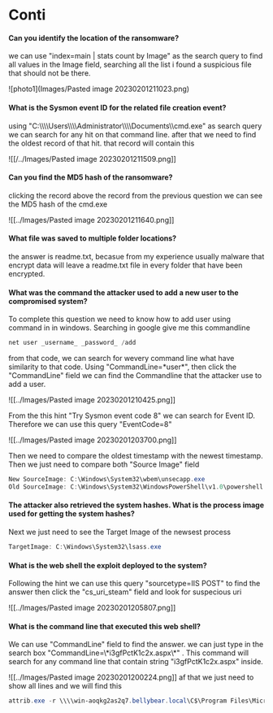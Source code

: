 # Conti
<H4>Can you identify the location of the ransomware?</H4>
we can use "index=main | stats count by Image" as the search query to find all values in the Image field, searching all the list i found a suspicious file that should not be there.

![photo1](Images/Pasted image 20230201211023.png)

<H4>What is the Sysmon event ID for the related file creation event?</H4>
using "C:\\\\Users\\\\Administrator\\\\Documents\\cmd.exe" as search query we can search for any hit on that command line. after that we need to find the oldest record of that hit. that record will contain this 

![[/../Images/Pasted image 20230201211509.png]]
<H4>Can you find the MD5 hash of the ransomware?</H4>
clicking the record above the record from the previous question we can see the MD5 hash of the cmd.exe

![[../Images/Pasted image 20230201211640.png]]
<H4>What file was saved to multiple folder locations?</H4>
the answer is readme.txt, becasue from my experience usually malware that encrypt data will leave a readme.txt file in every folder that have been encrypted.
<H4>What was the command the attacker used to add a new user to the compromised system?</H4>
To complete this question we need to know how to add user using command in in windows. Searching in google give me this commandline 

```powershell
net user _username_ _password_ /add
```

from that code, we can search for wevery command line what have similarity to that code. Using "CommandLine=\*user\*", then click the "CommandLine" field we can find the Commandline that the attacker use to add a user.

![[../Images/Pasted image 20230201210425.png]]

From the this hint "Try Sysmon event code 8" we can search for Event ID. Therefore we can use this query "EventCode=8"

![[../Images/Pasted image 20230201203700.png]]

Then we need to compare the oldest timestamp with the newest timestamp. Then we just need to compare both "Source Image" field
```powershell
New SourceImage: C:\Windows\System32\wbem\unsecapp.exe
Old SourceImage: C:\Windows\System32\WindowsPowerShell\v1.0\powershell.exe
```

<H4>The attacker also retrieved the system hashes. What is the process image used for getting the system hashes?</H4>
Next we just need to see the Target Image of the newsest process

```powershell
TargetImage: C:\Windows\System32\lsass.exe
```
<H4>What is the web shell the exploit deployed to the system?</H4>
Following the hint we can use this query "sourcetype=IIS POST" to find the answer
then click the "cs_uri_steam" field and look for suspecious uri

![[../Images/Pasted image 20230201205807.png]]
<H4>What is the command line that executed this web shell?</H4>
We can use  "CommandLine" field to find the answer. we can just type in the search box "CommandLine=\*i3gfPctK1c2x.aspx\*" . This command will search for any command line that contain string "i3gfPctK1c2x.aspx" inside.

![[../Images/Pasted image 20230201200224.png]]
af that we just need to show all lines and we will find this
```powershell
attrib.exe -r \\\\win-aoqkg2as2q7.bellybear.local\C$\Program Files\Microsoft\Exchange Server\V15\FrontEnd\HttpProxy\owa\auth\i3gfPctK1c2x.aspx
```
